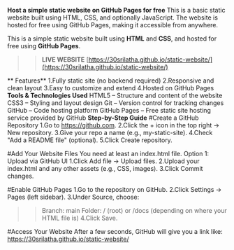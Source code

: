 **Host a simple static website on GitHub Pages for free**
This is a basic static website built using HTML, CSS, and optionally JavaScript.
The website is hosted for free using GitHub Pages, making it accessible from anywhere.

This is a simple static website built using **HTML** and **CSS**, and hosted for free using **GitHub Pages**.
>>**LIVE WEBSITE**
  [https://30srilatha.github.io/static-website/](https://30srilatha.github.io/static-website/)


** Features**
1.Fully static site (no backend required)
2.Responsive and clean layout
3.Easy to customize and extend
4.Hosted on GitHub Pages
**Tools & Technologies Used**
HTML5 – Structure and content of the website
CSS3 – Styling and layout design
Git – Version control for tracking changes
GitHub – Code hosting platform
GitHub Pages – Free static site hosting service provided by GitHub
**Step-by-Step Guide**
#Create a GitHub Repository
1.Go to https://github.com.
2.Click the + icon in the top right → New repository.
3.Give your repo a name (e.g., my-static-site).
4.Check "Add a README file" (optional).
5.Click Create repository.

#Add Your Website Files
You need at least an index.html file.
Option 1: Upload via GitHub UI
1.Click Add file → Upload files.
2.Upload your index.html and any other assets (e.g., CSS, images).
3.Click Commit changes.

#Enable GitHub Pages
1.Go to the repository on GitHub.
2.Click Settings → Pages (left sidebar).
3.Under Source, choose:
>>Branch: main
>>Folder: / (root) or /docs (depending on where your HTML file is)
4.Click Save.

#Access Your Website
After a few seconds, GitHub will give you a link like:
https://30srilatha.github.io/static-website/


